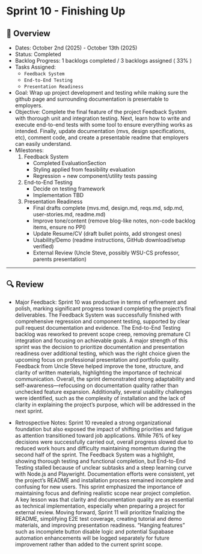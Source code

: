 # Sprint 10 - Finishing Up

## 📝 Overview
* Dates: October 2nd (2025) - October 13th (2025)
* Status: Completed
* Backlog Progress: 1 backlogs completed / 3 backlogs assigned ( 33% )
* Tasks Assigned:
    * `Feedback System`
    * `End-to-End Testing`
    * `Presentation Readiness`
* Goal: Wrap up project development and testing while making sure the github page and surrounding documentation is presentable to employers.
* Objective: Complete the final feature of the project Feedback System with thorough unit and integration testing. Next, learn how to write and execute end-to-end tests with some tool to ensure everything works as intended. Finally, update documentation (mvs, design specifications, etc), comment code, and create a presentable readme that employers can easily understand.
* Milestones:
    1. Feedback System  
        - Completed EvaluationSection  
        - Styling applied from feasibility evaluation  
        - Regression + new component/utility tests passing  
    2. End-to-End Testing  
        - Decide on testing framework  
        - Implementation TBD  
    3. Presentation Readiness  
        - Final drafts complete (mvs.md, design.md, reqs.md, sdp.md, user-stories.md, readme.md)  
        - Improve tone/content (remove blog-like notes, non-code backlog items, ensure no PPI)  
        - Update Resume/CV (draft bullet points, add strongest ones)  
        - Usability/Demo (readme instructions, GitHub download/setup verified)  
        - External Review (Uncle Steve, possibly WSU-CS professor, parents presentation)  


--- 

## 🔍 Review
* Major Feedback: Sprint 10 was productive in terms of refinement and polish, marking significant progress toward completing the project’s final deliverables. The Feedback System was successfully finished with comprehensive regression and component testing, supported by clear pull request documentation and evidence. The End-to-End Testing backlog was reworked to prevent scope creep, removing premature CI integration and focusing on achievable goals. A major strength of this sprint was the decision to prioritize documentation and presentation readiness over additional testing, which was the right choice given the upcoming focus on professional presentation and portfolio quality. Feedback from Uncle Steve helped improve the tone, structure, and clarity of written materials, highlighting the importance of technical communication. Overall, the sprint demonstrated strong adaptability and self-awareness—refocusing on documentation quality rather than unchecked feature expansion. Additionally, several usability challenges were identified, such as the complexity of installation and the lack of clarity in explaining the project’s purpose, which will be addressed in the next sprint.

* Retrospective Notes: Sprint 10 revealed a strong organizational foundation but also exposed the impact of shifting priorities and fatigue as attention transitioned toward job applications. While 76% of key decisions were successfully carried out, overall progress slowed due to reduced work hours and difficulty maintaining momentum during the second half of the sprint. The Feedback System was a highlight, showing thorough testing and functional completion, but End-to-End Testing stalled because of unclear subtasks and a steep learning curve with Node.js and Playwright. Documentation efforts were consistent, yet the project’s README and installation process remained incomplete and confusing for new users. This sprint emphasized the importance of maintaining focus and defining realistic scope near project completion. A key lesson was that clarity and documentation quality are as essential as technical implementation, especially when preparing a project for external review. Moving forward, Sprint 11 will prioritize finalizing the README, simplifying E2E test coverage, creating tutorial and demo materials, and improving presentation readiness. “Hanging features” such as incomplete button disable logic and potential Supabase automation enhancements will be logged separately for future improvement rather than added to the current sprint scope.